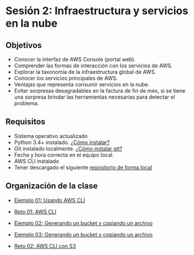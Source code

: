 
# Sesión 2: Infraestructura y servicios en la nube

## Objetivos

- Conocer la interfaz de AWS Console (portal web).
- Comprender las formas de interacción con los servicios de AWS.
- Explorar la taxonomía de la infraestructura global de AWS.
- Conocer los servicios principales de AWS.
-  Ventajas que representa consumir servicios en la nube.
- Evitar sorpresas desagradables en la factura de fin de mes, si se tiene una sorpresa brindar las herramientas necesarias para detectar el problema.

## Requisitos

- Sistema operativo actualizado
- Python 3.4+ instalado. [¿Cómo instalar?](https://aws.amazon.com/es/blogs/developer/deprecation-of-python-2-6-and-python-3-3-in-botocore-boto3-and-the-aws-cli/)
- Git instalado localmente. [¿Cómo instalar git?](https://git-scm.com/book/en/v2/Getting-Started-Installing-Git)
- Fecha y hora correcta en el equipo local.
- AWS CLI instalado
- Tener descargado el siguiente [repositorio de forma local]( https://github.com/mdn/beginner-html-site-styled)

## Organización de la clase

- [Ejemplo 01: Usando AWS CLI](https://github.com/beduExpert/AWS-Cloud-Foundations2020/tree/main/Sesión%2002/Ejemplo%2001)

- [Reto  01: AWS CLI](https://github.com/beduExpert/AWS-Cloud-Foundations2020/tree/main/Sesión%2002/Reto%2001)

- [Ejemplo 02: Generando un bucket y copiando un archivo](https://github.com/beduExpert/AWS-Cloud-Foundations2020/tree/main/Sesión%2002/Ejemplo%2002)

- [Ejemplo 03: Generando un bucket y copiando un archivo](https://github.com/beduExpert/AWS-Cloud-Foundations2020/tree/main/Sesión%2002/Ejemplo%2003)

- [Reto  02:  AWS CLI con S3](https://github.com/beduExpert/AWS-Cloud-Foundations2020/tree/main/Sesión%2002/Reto%2002)


